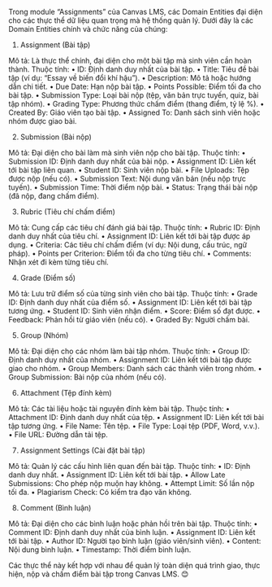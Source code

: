 Trong module “Assignments” của Canvas LMS, các Domain Entities đại diện cho các thực thể dữ liệu quan trọng mà hệ thống quản lý. Dưới đây là các Domain Entities chính và chức năng của chúng:

1. Assignment (Bài tập)

Mô tả: Là thực thể chính, đại diện cho một bài tập mà sinh viên cần hoàn thành.
Thuộc tính:
	•	ID: Định danh duy nhất của bài tập.
	•	Title: Tiêu đề bài tập (ví dụ: “Essay về biến đổi khí hậu”).
	•	Description: Mô tả hoặc hướng dẫn chi tiết.
	•	Due Date: Hạn nộp bài tập.
	•	Points Possible: Điểm tối đa cho bài tập.
	•	Submission Type: Loại bài nộp (tệp, văn bản trực tuyến, quiz, bài tập nhóm).
	•	Grading Type: Phương thức chấm điểm (thang điểm, tỷ lệ %).
	•	Created By: Giáo viên tạo bài tập.
	•	Assigned To: Danh sách sinh viên hoặc nhóm được giao bài.

2. Submission (Bài nộp)

Mô tả: Đại diện cho bài làm mà sinh viên nộp cho bài tập.
Thuộc tính:
	•	Submission ID: Định danh duy nhất của bài nộp.
	•	Assignment ID: Liên kết tới bài tập liên quan.
	•	Student ID: Sinh viên nộp bài.
	•	File Uploads: Tệp được nộp (nếu có).
	•	Submission Text: Nội dung văn bản (nếu nộp trực tuyến).
	•	Submission Time: Thời điểm nộp bài.
	•	Status: Trạng thái bài nộp (đã nộp, đang chấm điểm).

3. Rubric (Tiêu chí chấm điểm)

Mô tả: Cung cấp các tiêu chí đánh giá bài tập.
Thuộc tính:
	•	Rubric ID: Định danh duy nhất của tiêu chí.
	•	Assignment ID: Liên kết tới bài tập được áp dụng.
	•	Criteria: Các tiêu chí chấm điểm (ví dụ: Nội dung, cấu trúc, ngữ pháp).
	•	Points per Criterion: Điểm tối đa cho từng tiêu chí.
	•	Comments: Nhận xét đi kèm từng tiêu chí.

4. Grade (Điểm số)

Mô tả: Lưu trữ điểm số của từng sinh viên cho bài tập.
Thuộc tính:
	•	Grade ID: Định danh duy nhất của điểm số.
	•	Assignment ID: Liên kết tới bài tập tương ứng.
	•	Student ID: Sinh viên nhận điểm.
	•	Score: Điểm số đạt được.
	•	Feedback: Phản hồi từ giáo viên (nếu có).
	•	Graded By: Người chấm bài.

5. Group (Nhóm)

Mô tả: Đại diện cho các nhóm làm bài tập nhóm.
Thuộc tính:
	•	Group ID: Định danh duy nhất của nhóm.
	•	Assignment ID: Liên kết tới bài tập được giao cho nhóm.
	•	Group Members: Danh sách các thành viên trong nhóm.
	•	Group Submission: Bài nộp của nhóm (nếu có).

6. Attachment (Tệp đính kèm)

Mô tả: Các tài liệu hoặc tài nguyên đính kèm bài tập.
Thuộc tính:
	•	Attachment ID: Định danh duy nhất của tệp.
	•	Assignment ID: Liên kết tới bài tập tương ứng.
	•	File Name: Tên tệp.
	•	File Type: Loại tệp (PDF, Word, v.v.).
	•	File URL: Đường dẫn tải tệp.

7. Assignment Settings (Cài đặt bài tập)

Mô tả: Quản lý các cấu hình liên quan đến bài tập.
Thuộc tính:
	•	ID: Định danh duy nhất.
	•	Assignment ID: Liên kết tới bài tập.
	•	Allow Late Submissions: Cho phép nộp muộn hay không.
	•	Attempt Limit: Số lần nộp tối đa.
	•	Plagiarism Check: Có kiểm tra đạo văn không.

8. Comment (Bình luận)

Mô tả: Đại diện cho các bình luận hoặc phản hồi trên bài tập.
Thuộc tính:
	•	Comment ID: Định danh duy nhất của bình luận.
	•	Assignment ID: Liên kết tới bài tập.
	•	Author ID: Người tạo bình luận (giáo viên/sinh viên).
	•	Content: Nội dung bình luận.
	•	Timestamp: Thời điểm bình luận.

Các thực thể này kết hợp với nhau để quản lý toàn diện quá trình giao, thực hiện, nộp và chấm điểm bài tập trong Canvas LMS. 😊
